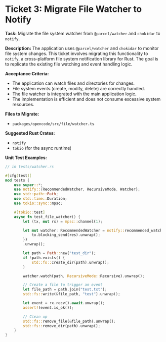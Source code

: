 # Ticket 3: Migrate File Watcher to Notify

**Task:** Migrate the file system watcher from `@parcel/watcher` and `chokidar` to `notify`.

**Description:** The application uses `@parcel/watcher` and `chokidar` to monitor file system changes. This ticket involves migrating this functionality to `notify`, a cross-platform file system notification library for Rust. The goal is to replicate the existing file watching and event handling logic.

**Acceptance Criteria:**
- The application can watch files and directories for changes.
- File system events (create, modify, delete) are correctly handled.
- The file watcher is integrated with the main application logic.
- The implementation is efficient and does not consume excessive system resources.

**Files to Migrate:**
- `packages/opencode/src/file/watcher.ts`

**Suggested Rust Crates:**
- `notify`
- `tokio` (for the async runtime)

**Unit Test Examples:**

```rust
// in tests/watcher.rs

#[cfg(test)]
mod tests {
    use super::*;
    use notify::{RecommendedWatcher, RecursiveMode, Watcher};
    use std::path::Path;
    use std::time::Duration;
    use tokio::sync::mpsc;

    #[tokio::test]
    async fn test_file_watcher() {
        let (tx, mut rx) = mpsc::channel(1);

        let mut watcher: RecommendedWatcher = notify::recommended_watcher(move |res| {
            tx.blocking_send(res).unwrap();
        })
        .unwrap();

        let path = Path::new("test_dir");
        if !path.exists() {
            std::fs::create_dir(path).unwrap();
        }

        watcher.watch(path, RecursiveMode::Recursive).unwrap();

        // Create a file to trigger an event
        let file_path = path.join("test.txt");
        std::fs::write(&file_path, "test").unwrap();

        let event = rx.recv().await.unwrap();
        assert!(event.is_ok());

        // Clean up
        std::fs::remove_file(&file_path).unwrap();
        std::fs::remove_dir(path).unwrap();
    }
}
```
